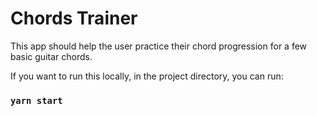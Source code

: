 # Chords Trainer

This app should help the user practice their chord progression for a few basic guitar chords.


If you want to run this locally, in the project directory, you can run:

### `yarn start`

